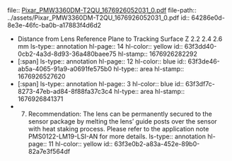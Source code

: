 file:: [Pixar_PMW3360DM-T2QU_1676926052031_0.pdf](../assets/Pixar_PMW3360DM-T2QU_1676926052031_0.pdf)
file-path:: ../assets/Pixar_PMW3360DM-T2QU_1676926052031_0.pdf
id:: 64286e0d-8e3e-46fc-ba0b-a17883f4d6d2

- Distance from Lens Reference Plane to Tracking Surface Z 2.2 2.4 2.6 mm
  ls-type:: annotation
  hl-page:: 14
  hl-color:: yellow
  id:: 63f3dd40-0cb2-4a3d-8d93-36a480baee75
  hl-stamp:: 1676926282292
- [:span]
  ls-type:: annotation
  hl-page:: 12
  hl-color:: blue
  id:: 63f3de46-ab5a-4065-91a9-a0691fe575b0
  hl-type:: area
  hl-stamp:: 1676926527620
- [:span]
  ls-type:: annotation
  hl-page:: 3
  hl-color:: blue
  id:: 63f3df7c-8273-47eb-ad84-8f88fa37c3c4
  hl-type:: area
  hl-stamp:: 1676926841371
- 7) Recommendation: The lens can be permanently secured to the sensor package by melting the lens’ guide posts over the sensor with heat staking process. Please refer to the application note PMS0122-LM19-LSI-AN for more details.
  ls-type:: annotation
  hl-page:: 11
  hl-color:: yellow
  id:: 63f3e0b2-a83a-452e-89b0-82a7e3f564df